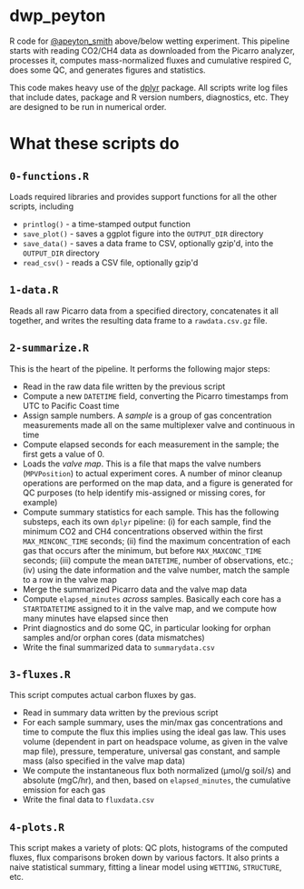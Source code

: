 # dwp_peyton
R code for [@apeyton_smith](https://twitter.com/apeyton_smith) above/below wetting experiment. This pipeline starts with reading CO2/CH4 data as downloaded from the Picarro analyzer, processes it, computes mass-normalized fluxes and cumulative respired C, does some QC, and generates figures and statistics.

This code makes heavy use of the [dplyr](https://github.com/hadley/dplyr) package. All scripts write log files that include dates, package and R version numbers, diagnostics, etc. They are designed to be run in numerical order.

# What these scripts do
## `0-functions.R` 
Loads required libraries and provides support functions for all the other scripts, including

* `printlog()` - a time-stamped output function
* `save_plot()` - saves a ggplot figure into the `OUTPUT_DIR` directory
* `save_data()` - saves a data frame to CSV, optionally gzip'd, into the `OUTPUT_DIR` directory
* `read_csv()` - reads a CSV file, optionally gzip'd

## `1-data.R` 
Reads all raw Picarro data from a specified directory, concatenates it all together, and writes the resulting data frame to a `rawdata.csv.gz` file.

## `2-summarize.R` 
This is the heart of the pipeline. It performs the following major steps:

* Read in the raw data file written by the previous script
* Compute a new `DATETIME` field, converting the Picarro timestamps from UTC to Pacific Coast time
* Assign sample numbers. A *sample* is a group of gas concentration measurements made all on the same multiplexer valve and continuous in time
* Compute elapsed seconds for each measurement in the sample; the first gets a value of 0.
* Loads the *valve map*. This is a file that maps the valve numbers (`MPVPosition`) to actual experiment cores. A number of minor cleanup operations are performed on the map data, and a figure is generated for QC purposes (to help identify mis-assigned or missing cores, for example)
* Compute summary statistics for each sample. This has the following substeps, each its own `dplyr` pipeline: (i) for each sample, find the minimum CO2 and CH4 concentrations observed within the first `MAX_MINCONC_TIME` seconds; (ii) find the maximum concentration of each gas that occurs after the minimum, but before `MAX_MAXCONC_TIME` seconds; (iii) compute the mean `DATETIME`, number of observations, etc.; (iv) using the date information and the valve number, match the sample to a row in the valve map
* Merge the summarized Picarro data and the valve map data
* Compute `elapsed_minutes` *across* samples. Basically each core has a `STARTDATETIME` assigned to it in the valve map, and we compute how many minutes have elapsed since then
* Print diagnostics and do some QC, in particular looking for orphan samples and/or orphan cores (data mismatches)
* Write the final summarized data to `summarydata.csv`

## `3-fluxes.R` 

This script computes actual carbon fluxes by gas.

* Read in summary data written by the previous script
* For each sample summary, uses the min/max gas concentrations and time to compute the flux this implies using the ideal gas law. This uses volume (dependent in part on headspace volume, as given in the valve map file), pressure, temperature, universal gas constant, and sample mass (also specified in the valve map data)
* We compute the instantaneous flux both normalized (µmol/g soil/s) and absolute (mgC/hr), and then, based on `elapsed_minutes`, the cumulative emission for each gas
* Write the final data to `fluxdata.csv`

## `4-plots.R` 

This script makes a variety of plots: QC plots, histograms of the computed fluxes, flux comparisons broken down by various factors. It also prints a naive statistical summary, fitting a linear model using `WETTING`, `STRUCTURE`, etc.

